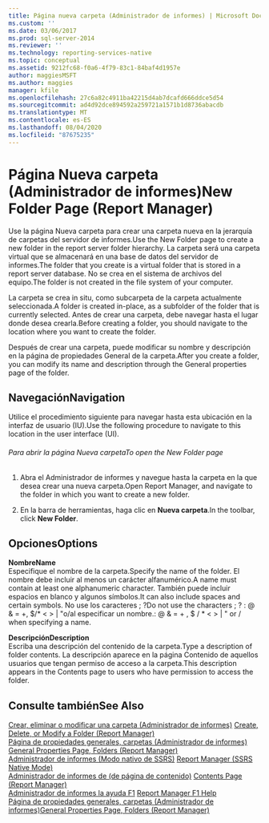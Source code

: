 ```yaml
---
title: Página nueva carpeta (Administrador de informes) | Microsoft Docs
ms.custom: ''
ms.date: 03/06/2017
ms.prod: sql-server-2014
ms.reviewer: ''
ms.technology: reporting-services-native
ms.topic: conceptual
ms.assetid: 9212fc68-f0a6-4f79-83c1-84baf4d1957e
author: maggiesMSFT
ms.author: maggies
manager: kfile
ms.openlocfilehash: 27c6a82c4911ba42215d4ab7dcafd666ddce5d54
ms.sourcegitcommit: ad4d92dce894592a259721a1571b1d8736abacdb
ms.translationtype: MT
ms.contentlocale: es-ES
ms.lasthandoff: 08/04/2020
ms.locfileid: "87675235"
---
```

# <a name="new-folder-page-report-manager"></a><span data-ttu-id="64ea2-102">Página Nueva carpeta (Administrador de informes)</span><span class="sxs-lookup"><span data-stu-id="64ea2-102">New Folder Page (Report Manager)</span></span>
  <span data-ttu-id="64ea2-103">Use la página Nueva carpeta para crear una carpeta nueva en la jerarquía de carpetas del servidor de informes.</span><span class="sxs-lookup"><span data-stu-id="64ea2-103">Use the New Folder page to create a new folder in the report server folder hierarchy.</span></span> <span data-ttu-id="64ea2-104">La carpeta será una carpeta virtual que se almacenará en una base de datos del servidor de informes.</span><span class="sxs-lookup"><span data-stu-id="64ea2-104">The folder that you create is a virtual folder that is stored in a report server database.</span></span> <span data-ttu-id="64ea2-105">No se crea en el sistema de archivos del equipo.</span><span class="sxs-lookup"><span data-stu-id="64ea2-105">The folder is not created in the file system of your computer.</span></span>  
  
 <span data-ttu-id="64ea2-106">La carpeta se crea in situ, como subcarpeta de la carpeta actualmente seleccionada.</span><span class="sxs-lookup"><span data-stu-id="64ea2-106">A folder is created in-place, as a subfolder of the folder that is currently selected.</span></span> <span data-ttu-id="64ea2-107">Antes de crear una carpeta, debe navegar hasta el lugar donde desea crearla.</span><span class="sxs-lookup"><span data-stu-id="64ea2-107">Before creating a folder, you should navigate to the location where you want to create the folder.</span></span>  
  
 <span data-ttu-id="64ea2-108">Después de crear una carpeta, puede modificar su nombre y descripción en la página de propiedades General de la carpeta.</span><span class="sxs-lookup"><span data-stu-id="64ea2-108">After you create a folder, you can modify its name and description through the General properties page of the folder.</span></span>  
  
## <a name="navigation"></a><span data-ttu-id="64ea2-109">Navegación</span><span class="sxs-lookup"><span data-stu-id="64ea2-109">Navigation</span></span>  
 <span data-ttu-id="64ea2-110">Utilice el procedimiento siguiente para navegar hasta esta ubicación en la interfaz de usuario (IU).</span><span class="sxs-lookup"><span data-stu-id="64ea2-110">Use the following procedure to navigate to this location in the user interface (UI).</span></span>  
  
###### <a name="to-open-the-new-folder-page"></a><span data-ttu-id="64ea2-111">Para abrir la página Nueva carpeta</span><span class="sxs-lookup"><span data-stu-id="64ea2-111">To open the New Folder page</span></span>  
  
1.  <span data-ttu-id="64ea2-112">Abra el Administrador de informes y navegue hasta la carpeta en la que desea crear una nueva carpeta.</span><span class="sxs-lookup"><span data-stu-id="64ea2-112">Open Report Manager, and navigate to the folder in which you want to create a new folder.</span></span>  
  
2.  <span data-ttu-id="64ea2-113">En la barra de herramientas, haga clic en **Nueva carpeta**.</span><span class="sxs-lookup"><span data-stu-id="64ea2-113">In the toolbar, click **New Folder**.</span></span>  
  
## <a name="options"></a><span data-ttu-id="64ea2-114">Opciones</span><span class="sxs-lookup"><span data-stu-id="64ea2-114">Options</span></span>  
 <span data-ttu-id="64ea2-115">**Nombre**</span><span class="sxs-lookup"><span data-stu-id="64ea2-115">**Name**</span></span>  
 <span data-ttu-id="64ea2-116">Especifique el nombre de la carpeta.</span><span class="sxs-lookup"><span data-stu-id="64ea2-116">Specify the name of the folder.</span></span> <span data-ttu-id="64ea2-117">El nombre debe incluir al menos un carácter alfanumérico.</span><span class="sxs-lookup"><span data-stu-id="64ea2-117">A name must contain at least one alphanumeric character.</span></span> <span data-ttu-id="64ea2-118">También puede incluir espacios en blanco y algunos símbolos.</span><span class="sxs-lookup"><span data-stu-id="64ea2-118">It can also include spaces and certain symbols.</span></span> <span data-ttu-id="64ea2-119">No use los caracteres ; ?</span><span class="sxs-lookup"><span data-stu-id="64ea2-119">Do not use the characters ; ?</span></span> <span data-ttu-id="64ea2-120">: \@ & = +, $/\* \< > | "o/al especificar un nombre.</span><span class="sxs-lookup"><span data-stu-id="64ea2-120">: \@ & = + , $ / \* \< > | " or / when specifying a name.</span></span>  
  
 <span data-ttu-id="64ea2-121">**Descripción**</span><span class="sxs-lookup"><span data-stu-id="64ea2-121">**Description**</span></span>  
 <span data-ttu-id="64ea2-122">Escriba una descripción del contenido de la carpeta.</span><span class="sxs-lookup"><span data-stu-id="64ea2-122">Type a description of folder contents.</span></span> <span data-ttu-id="64ea2-123">La descripción aparece en la página Contenido de aquellos usuarios que tengan permiso de acceso a la carpeta.</span><span class="sxs-lookup"><span data-stu-id="64ea2-123">This description appears in the Contents page to users who have permission to access the folder.</span></span>  
  
## <a name="see-also"></a><span data-ttu-id="64ea2-124">Consulte también</span><span class="sxs-lookup"><span data-stu-id="64ea2-124">See Also</span></span>  
 <span data-ttu-id="64ea2-125">[Crear, eliminar o modificar una carpeta &#40;Administrador de informes&#41;](report-server/create-delete-or-modify-a-folder-report-manager.md) </span><span class="sxs-lookup"><span data-stu-id="64ea2-125">[Create, Delete, or Modify a Folder &#40;Report Manager&#41;](report-server/create-delete-or-modify-a-folder-report-manager.md) </span></span>  
 <span data-ttu-id="64ea2-126">[Página de propiedades generales, carpetas &#40;Administrador de informes&#41;](../../2014/reporting-services/general-properties-page-folders-report-manager.md) </span><span class="sxs-lookup"><span data-stu-id="64ea2-126">[General Properties Page, Folders &#40;Report Manager&#41;](../../2014/reporting-services/general-properties-page-folders-report-manager.md) </span></span>  
 <span data-ttu-id="64ea2-127">[Administrador de informes &#40;Modo nativo de SSRS&#41;](../../2014/reporting-services/report-manager-ssrs-native-mode.md) </span><span class="sxs-lookup"><span data-stu-id="64ea2-127">[Report Manager  &#40;SSRS Native Mode&#41;](../../2014/reporting-services/report-manager-ssrs-native-mode.md) </span></span>  
 <span data-ttu-id="64ea2-128">[Administrador de informes de &#40;de página de contenido&#41;](../../2014/reporting-services/contents-page-report-manager.md) </span><span class="sxs-lookup"><span data-stu-id="64ea2-128">[Contents Page &#40;Report Manager&#41;](../../2014/reporting-services/contents-page-report-manager.md) </span></span>  
 <span data-ttu-id="64ea2-129">[Administrador de informes la ayuda F1](../../2014/reporting-services/report-manager-f1-help.md) </span><span class="sxs-lookup"><span data-stu-id="64ea2-129">[Report Manager F1 Help](../../2014/reporting-services/report-manager-f1-help.md) </span></span>  
 [<span data-ttu-id="64ea2-130">Página de propiedades generales, carpetas &#40;Administrador de informes&#41;</span><span class="sxs-lookup"><span data-stu-id="64ea2-130">General Properties Page, Folders &#40;Report Manager&#41;</span></span>](../../2014/reporting-services/general-properties-page-folders-report-manager.md)  
  
  
